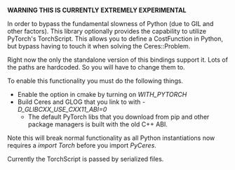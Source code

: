 **WARNING THIS IS CURRENTLY EXTREMELY EXPERIMENTAL**

In order to bypass the fundamental slowness of Python (due to GIL and other factors). This
library optionally provides the capability to utilize PyTorch's TorchScript.
This allows you to define a CostFunction in Python, but bypass having to touch
it when solving the Ceres::Problem.

Right now the only the standalone version of this bindings support it. Lots of
the paths are hardcoded. So you will have to change them to.

To enable this functionality you must do the following things.

- Enable the option in cmake by turning on _WITH_PYTORCH_
- Build Ceres and GLOG that you link to with _-D_GLIBCXX_USE_CXX11_ABI=0_
    - The default PyTorch libs that you download from pip and other package managers
      is built with the old C++ ABI.

Note this will break normal functionality as all Python instantiations now requires
a *import Torch* before you import *PyCeres*.

Currently the TorchScript is passed by serialized files. 